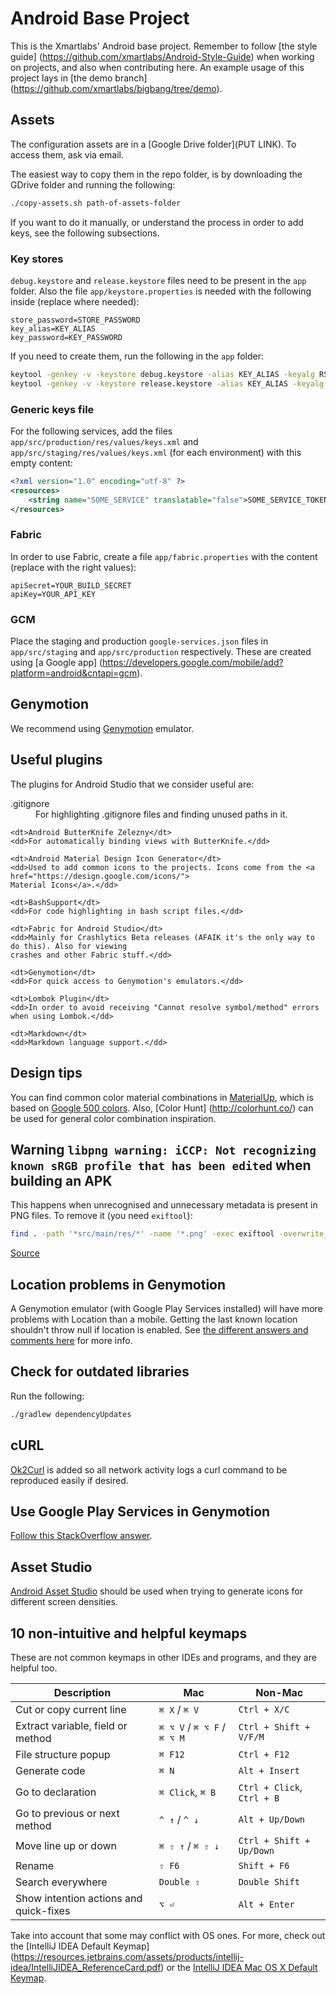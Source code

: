 # Android Base Project

This is the Xmartlabs' Android base project. Remember to follow [the style guide]
(https://github.com/xmartlabs/Android-Style-Guide) when working on projects, and also when contributing here.
An example usage of this project lays in [the demo branch]
(https://github.com/xmartlabs/bigbang/tree/demo).

## Assets

The configuration assets are in a [Google Drive folder](PUT LINK).
To access them, ask via email.

The easiest way to copy them in the repo folder, is by downloading the GDrive folder and running the
following:

```bash
./copy-assets.sh path-of-assets-folder
```

If you want to do it manually, or understand the process in order to add keys, see the following
subsections.

### Key stores

`debug.keystore` and `release.keystore` files need to be present in the `app` folder. Also the file
`app/keystore.properties` is needed with the following inside (replace where needed):

```data
store_password=STORE_PASSWORD
key_alias=KEY_ALIAS
key_password=KEY_PASSWORD
```

If you need to create them, run the following in the `app` folder:

```bash
keytool -genkey -v -keystore debug.keystore -alias KEY_ALIAS -keyalg RSA -keysize 2048 -validity 10000
keytool -genkey -v -keystore release.keystore -alias KEY_ALIAS -keyalg RSA -keysize 2048 -validity 10000
```

### Generic keys file

For the following services, add the files `app/src/production/res/values/keys.xml` and
`app/src/staging/res/values/keys.xml` (for each environment) with this empty content:

```xml
<?xml version="1.0" encoding="utf-8" ?>
<resources>
    <string name="SOME_SERVICE" translatable="false">SOME_SERVICE_TOKEN</string>
</resources>
```

### Fabric

In order to use Fabric, create a file `app/fabric.properties` with the content (replace with the
right values):

```data
apiSecret=YOUR_BUILD_SECRET
apiKey=YOUR_API_KEY
```

### GCM

Place the staging and production `google-services.json` files in `app/src/staging` and
`app/src/production` respectively. These are created using [a Google app]
(https://developers.google.com/mobile/add?platform=android&cntapi=gcm).

## Genymotion

We recommend using [Genymotion](https://www.genymotion.com) emulator.

## Useful plugins

The plugins for Android Studio that we consider useful are:

<dl>
    <dt>.gitignore</dt>
    <dd>For highlighting .gitignore files and finding unused paths in it.</dd>
    
    <dt>Android ButterKnife Zelezny</dt>
    <dd>For automatically binding views with ButterKnife.</dd>
    
    <dt>Android Material Design Icon Generator</dt>
    <dd>Used to add common icons to the projects. Icons come from the <a href="https://design.google.com/icons/">
    Material Icons</a>.</dd>

    <dt>BashSupport</dt>
    <dd>For code highlighting in bash script files.</dd>

    <dt>Fabric for Android Studio</dt>
    <dd>Mainly for Crashlytics Beta releases (AFAIK it's the only way to do this). Also for viewing
    crashes and other Fabric stuff.</dd>

    <dt>Genymotion</dt>
    <dd>For quick access to Genymotion's emulators.</dd>

    <dt>Lombok Plugin</dt>
    <dd>In order to avoid receiving "Cannot resolve symbol/method" errors when using Lombok.</dd>

    <dt>Markdown</dt>
    <dd>Markdown language support.</dd>
</dl>

## Design tips

You can find common color material combinations in [MaterialUp](https://www.materialpalette.com/), which is based on
[Google 500 colors](https://www.google.com/design/spec/style/color.html). Also, [Color Hunt]
(http://colorhunt.co/) can be used for general color combination inspiration.

## Warning `libpng warning: iCCP: Not recognizing known sRGB profile that has been edited` when building an APK

This happens when unrecognised and unnecessary metadata is present in PNG files. To remove it (you
need `exiftool`):

```bash
find . -path '*src/main/res/*' -name '*.png' -exec exiftool -overwrite_original -all= {} \;
```

[Source](http://stackoverflow.com/a/29162323/1165181)

## Location problems in Genymotion

A Genymotion emulator (with Google Play Services installed) will have more problems with Location
than a mobile. Getting the last known location shouldn't throw null if location is enabled. See
[the different answers and comments here](http://stackoverflow.com/questions/16830047/locationclient-getlastlocation-return-null)
for more info.

## Check for outdated libraries

Run the following:

```bash
./gradlew dependencyUpdates
```

## cURL

[Ok2Curl](https://github.com/mrmike/Ok2Curl) is added so all network activity logs a curl command to be reproduced
easily if desired.

## Use Google Play Services in Genymotion

[Follow this StackOverflow answer](http://stackoverflow.com/a/20013322/1165181).

## Asset Studio

[Android Asset Studio](https://romannurik.github.io/AndroidAssetStudio/index.html) should be used when trying to
generate icons for different screen densities.

## 10 non-intuitive and helpful keymaps

These are not common keymaps in other IDEs and programs, and they are helpful too.

| Description                            | Mac                         | Non-Mac                    |
| -------------------------------------- | --------------------------- | -------------------------- |
| Cut or copy current line               | `⌘ X` / `⌘ V`               | `Ctrl + X/C`               |
| Extract variable, field or method      | `⌘ ⌥ V` / `⌘ ⌥ F` / `⌘ ⌥ M` | `Ctrl + Shift + V/F/M`     |
| File structure popup                   | `⌘ F12`                     | `Ctrl + F12`               |
| Generate code                          | `⌘ N`                       | `Alt + Insert`             |
| Go to declaration                      | `⌘ Click`, `⌘ B`            | `Ctrl + Click`, `Ctrl + B` |
| Go to previous or next method          | `^ ↑` / `^ ↓`               | `Alt + Up/Down`            |
| Move line up or down                   | `⌘ ⇧ ↑` / `⌘ ⇧ ↓`           | `Ctrl + Shift + Up/Down`   |
| Rename                                 | `⇧ F6`                      | `Shift + F6`               |
| Search everywhere                      | `Double ⇧`                  | `Double Shift`             |
| Show intention actions and quick-fixes | `⌥ ⏎`                       | `Alt + Enter`              |

Take into account that some may conflict with OS ones. For more, check out the [IntelliJ IDEA Default Keymap]
(https://resources.jetbrains.com/assets/products/intellij-idea/IntelliJIDEA_ReferenceCard.pdf) or the [IntelliJ IDEA Mac
OS X Default Keymap](https://resources.jetbrains.com/assets/products/intellij-idea/IntelliJIDEA_ReferenceCard_mac.pdf).
